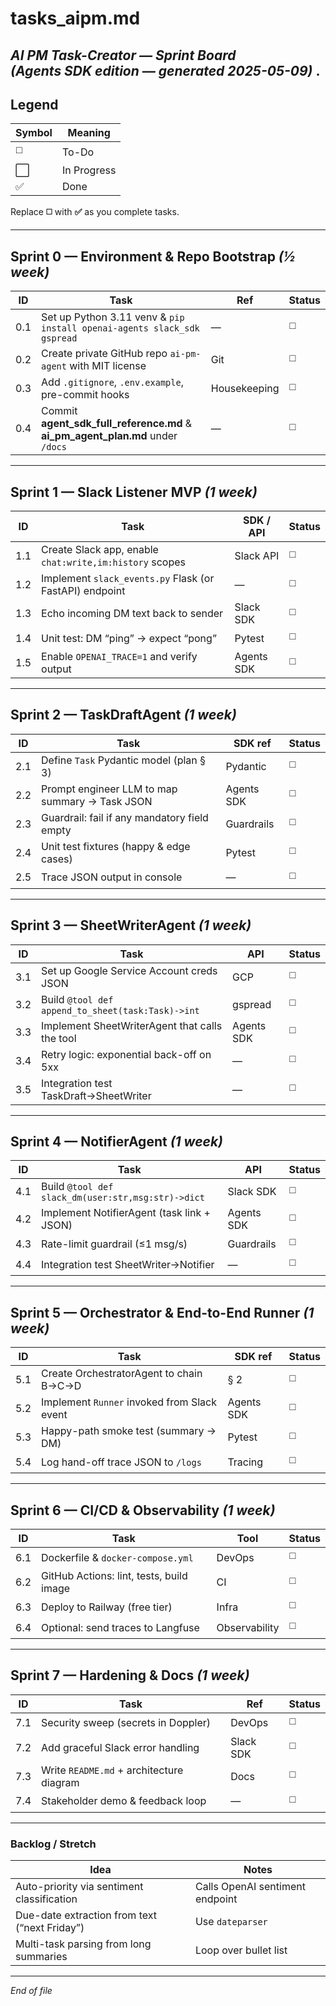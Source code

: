 # tasks_aipm.md
*AI PM Task-Creator — Sprint Board*  
*(Agents SDK edition — generated 2025-05-09)*
.
---

## Legend

| Symbol | Meaning |
|--------|---------|
| ◻️ | To-Do |
| ⬜️ | In Progress |
| ✅ | Done |

Replace **◻️** with **✅** as you complete tasks.

---

## Sprint 0 — Environment & Repo Bootstrap  *(½ week)*

| ID | Task | Ref | Status |
|----|------|-----|--------|
| 0.1 | Set up Python 3.11 venv & `pip install openai-agents slack_sdk gspread` | — | ◻️ |
| 0.2 | Create private GitHub repo `ai-pm-agent` with MIT license | Git | ◻️ |
| 0.3 | Add `.gitignore`, `.env.example`, pre-commit hooks | Housekeeping | ◻️ |
| 0.4 | Commit **agent_sdk_full_reference.md** & **ai_pm_agent_plan.md** under `/docs` | — | ◻️ |

---

## Sprint 1 — Slack Listener MVP  *(1 week)*

| ID | Task | SDK / API | Status |
|----|------|-----------|--------|
| 1.1 | Create Slack app, enable `chat:write,im:history` scopes | Slack API | ◻️ |
| 1.2 | Implement `slack_events.py` Flask (or FastAPI) endpoint | — | ◻️ |
| 1.3 | Echo incoming DM text back to sender | Slack SDK | ◻️ |
| 1.4 | Unit test: DM “ping” → expect “pong” | Pytest | ◻️ |
| 1.5 | Enable `OPENAI_TRACE=1` and verify output | Agents SDK | ◻️ |

---

## Sprint 2 — TaskDraftAgent  *(1 week)*

| ID | Task | SDK ref | Status |
|----|------|---------|--------|
| 2.1 | Define `Task` Pydantic model (plan § 3) | Pydantic | ◻️ |
| 2.2 | Prompt engineer LLM to map summary → Task JSON | Agents SDK | ◻️ |
| 2.3 | Guardrail: fail if any mandatory field empty | Guardrails | ◻️ |
| 2.4 | Unit test fixtures (happy & edge cases) | Pytest | ◻️ |
| 2.5 | Trace JSON output in console | — | ◻️ |

---

## Sprint 3 — SheetWriterAgent  *(1 week)*

| ID | Task | API | Status |
|----|------|-----|--------|
| 3.1 | Set up Google Service Account creds JSON | GCP | ◻️ |
| 3.2 | Build `@tool def append_to_sheet(task:Task)->int` | gspread | ◻️ |
| 3.3 | Implement SheetWriterAgent that calls the tool | Agents SDK | ◻️ |
| 3.4 | Retry logic: exponential back-off on 5xx | — | ◻️ |
| 3.5 | Integration test TaskDraft→SheetWriter | — | ◻️ |

---

## Sprint 4 — NotifierAgent  *(1 week)*

| ID | Task | API | Status |
|----|------|-----|--------|
| 4.1 | Build `@tool def slack_dm(user:str,msg:str)->dict` | Slack SDK | ◻️ |
| 4.2 | Implement NotifierAgent (task link + JSON) | Agents SDK | ◻️ |
| 4.3 | Rate-limit guardrail (≤1 msg/s) | Guardrails | ◻️ |
| 4.4 | Integration test SheetWriter→Notifier | — | ◻️ |

---

## Sprint 5 — Orchestrator & End-to-End Runner  *(1 week)*

| ID | Task | SDK ref | Status |
|----|------|---------|--------|
| 5.1 | Create OrchestratorAgent to chain B→C→D | § 2 | ◻️ |
| 5.2 | Implement `Runner` invoked from Slack event | Agents SDK | ◻️ |
| 5.3 | Happy-path smoke test (summary → DM) | Pytest | ◻️ |
| 5.4 | Log hand-off trace JSON to `/logs` | Tracing | ◻️ |

---

## Sprint 6 — CI/CD & Observability  *(1 week)*

| ID | Task | Tool | Status |
|----|------|------|--------|
| 6.1 | Dockerfile & `docker-compose.yml` | DevOps | ◻️ |
| 6.2 | GitHub Actions: lint, tests, build image | CI | ◻️ |
| 6.3 | Deploy to Railway (free tier) | Infra | ◻️ |
| 6.4 | Optional: send traces to Langfuse | Observability | ◻️ |

---

## Sprint 7 — Hardening & Docs  *(1 week)*

| ID | Task | Ref | Status |
|----|------|-----|--------|
| 7.1 | Security sweep (secrets in Doppler) | DevOps | ◻️ |
| 7.2 | Add graceful Slack error handling | Slack SDK | ◻️ |
| 7.3 | Write `README.md` + architecture diagram | Docs | ◻️ |
| 7.4 | Stakeholder demo & feedback loop | — | ◻️ |

---

### Backlog / Stretch

| Idea | Notes |
|------|-------|
| Auto-priority via sentiment classification | Calls OpenAI sentiment endpoint |
| Due-date extraction from text (“next Friday”) | Use `dateparser` |
| Multi-task parsing from long summaries | Loop over bullet list |

---

*End of file*
